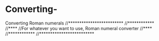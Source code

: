 # Converting-
Converting Roman numerals
//*************************
//************
//****
//For whatever you want to use, Roman numeral converter
//****
//************
//*************************
